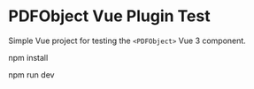 # PDFObject Vue Plugin Test

Simple Vue project for testing the `<PDFObject>` Vue 3 component.

npm install

npm run dev